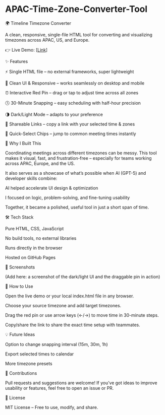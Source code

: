 # APAC-Time-Zone-Converter-Tool

🌍 Timeline Timezone Converter

A clean, responsive, single-file HTML tool for converting and visualizing timezones across APAC, US, and Europe.

👉 Live Demo: [[Link](https://ssquadri.github.io/APAC-Time-Zone-Converter-Tool/)]

✨ Features

⚡ Single HTML file – no external frameworks, super lightweight

🎨 Clean UI & Responsive – works seamlessly on desktop and mobile

⏰ Interactive Red Pin – drag or tap to adjust time across all zones

🕓 30-Minute Snapping – easy scheduling with half-hour precision

🌗 Dark/Light Mode – adapts to your preference

🔗 Shareable Links – copy a link with your selected time & zones

🎯 Quick-Select Chips – jump to common meeting times instantly

🚀 Why I Built This

Coordinating meetings across different timezones can be messy.
This tool makes it visual, fast, and frustration-free – especially for teams working across APAC, Europe, and the US.

It also serves as a showcase of what’s possible when AI (GPT-5) and developer skills combine:

AI helped accelerate UI design & optimization

I focused on logic, problem-solving, and fine-tuning usability

Together, it became a polished, useful tool in just a short span of time.

🛠️ Tech Stack

Pure HTML, CSS, JavaScript

No build tools, no external libraries

Runs directly in the browser

Hosted on GitHub Pages

📸 Screenshots

(Add here: a screenshot of the dark/light UI and the draggable pin in action)

🌟 How to Use

Open the live demo or your local index.html file in any browser.

Choose your source timezone and add target timezones.

Drag the red pin or use arrow keys (←/→) to move time in 30-minute steps.

Copy/share the link to share the exact time setup with teammates.

💡 Future Ideas

Option to change snapping interval (15m, 30m, 1h)

Export selected times to calendar

More timezone presets

🤝 Contributions

Pull requests and suggestions are welcome! If you’ve got ideas to improve usability or features, feel free to open an issue or PR.

📜 License

MIT License – Free to use, modify, and share.
